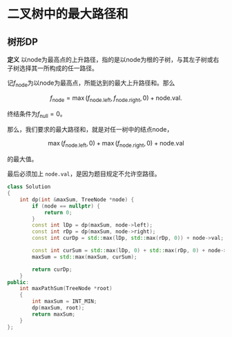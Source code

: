 # 二叉树中的最大路径和

## 树形DP

**定义** 以node为最高点的上升路径，指的是以node为根的子树，与其左子树或右子树选择其一所构成的任一路径。

记$f_{\text{node}}$为以node为最高点，所能达到的最大上升路径和。那么

$$
f_{\text{node}} = \max(f_{\text{node.left}}, f_{\text{node.right}}, 0) + \text{node.val}.
$$

终结条件为$f_{\text{null}} = 0$。

那么，我们要求的最大路径和，就是对任一树中的结点node，

$$
\max(f_{\text{node.left}},0) + \max(f_{\text{node.right}},0) + \text{node.val}
$$

的最大值。

最后必须加上 `node.val`，是因为题目规定不允许空路径。

```cpp
class Solution
{
    int dp(int &maxSum, TreeNode *node) {
        if (node == nullptr) {
            return 0;
        }
        const int lDp = dp(maxSum, node->left);
        const int rDp = dp(maxSum, node->right);
        const int curDp = std::max(lDp, std::max(rDp, 0)) + node->val;

        const int curSum = std::max(lDp, 0) + std::max(rDp, 0) + node->val;
        maxSum = std::max(maxSum, curSum);

        return curDp;
    }
public:
    int maxPathSum(TreeNode *root)
    {
        int maxSum = INT_MIN;
        dp(maxSum, root);
        return maxSum;
    }
};
```
